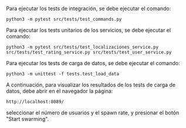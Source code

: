 Para ejecutar los tests de integración, se debe ejecutar el comando:
```
python3 -m pytest src/tests/test_commands.py
```

Para ejecutar los tests unitarios de los servicios, se debe ejecutar el comando:
```
python3 -m pytest src/tests/test_localizaciones_service.py src/tests/test_rating_service.py src/tests/test_user_service.py
```

Para ejecutar los tests de carga de datos, se debe ejecutar el comando:
```
python3 -m unittest -f tests.test_load_data
```
A continuación, para visualizar los resultados de los tests de carga de datos, debe abrir en el navegador la página:
```
http://localhost:8089/
```
seleccionar el número de usuarios y el spawn rate, y presionar el botón "Start swarming".
